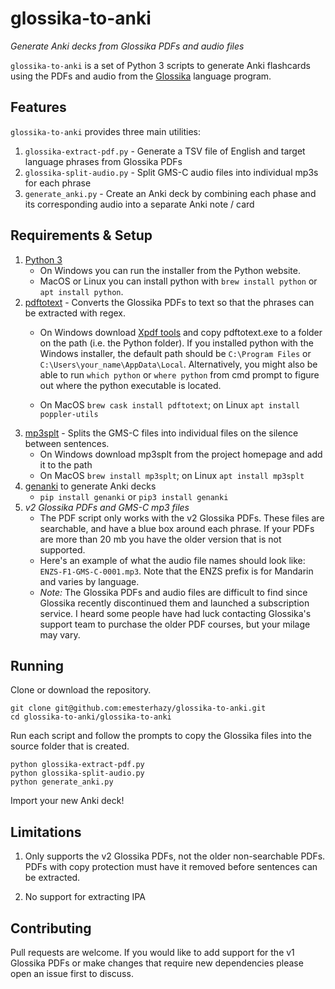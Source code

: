 # glossika-to-anki
*Generate Anki decks from Glossika PDFs and audio files*

`glossika-to-anki` is a set of Python 3 scripts to generate Anki flashcards using the PDFs and audio from the [Glossika](https://ai.glossika.com/?lang=eng-US) language program.

## Features
`glossika-to-anki` provides three main utilities:

1. `glossika-extract-pdf.py` - Generate a TSV file of English and target language phrases from Glossika PDFs
2. `glossika-split-audio.py` - Split GMS-C audio files into individual mp3s for each phrase
3. `generate_anki.py` - Create an Anki deck by combining each phase and its corresponding audio into a separate Anki note / card

## Requirements & Setup
1. [Python 3](https://www.python.org/)
    - On Windows you can run the installer from the Python website.
    - MacOS or Linux you can install python with `brew install python` or `apt install python`.
2. [pdftotext](https://www.xpdfreader.com/download.html) - Converts the Glossika PDFs to text so that the phrases can be extracted with regex.
    - On Windows download [Xpdf tools](https://www.xpdfreader.com/download.html) and copy pdftotext.exe to a folder on the path (i.e. the Python folder). If you installed python with the Windows installer, the default path should be ```C:\Program Files``` or ```C:\Users\your_name\AppData\Local```. Alternatively, you might also be able to run  ```which python``` or ```where python``` from cmd prompt to figure out where the python executable is located.

    - On MacOS `brew cask install pdftotext`; on Linux `apt install poppler-utils`
3. [mp3splt](http://mp3splt.sourceforge.net/) - Splits the GMS-C files into individual files on the silence between sentences.
    - On Windows download mp3splt from the project homepage and add it to the path
    - On MacOS `brew install mp3splt`; on Linux `apt install mp3splt`
4. [genanki](https://github.com/kerrickstaley/genanki) to generate Anki decks
    - `pip install genanki` or `pip3 install genanki`
5. *v2 Glossika PDFs and GMS-C mp3 files*
    - The PDF script only works with the v2 Glossika PDFs. These files are searchable, and have a blue box around each phrase. If your PDFs are more than 20 mb you have the older version that is not supported.
    - Here's an example of what the audio file names should look like: `ENZS-F1-GMS-C-0001.mp3`. Note that the ENZS prefix
        is for Mandarin and varies by language.
    - *Note:* The Glossika PDFs and audio files are difficult to find since Glossika recently discontinued them and launched a subscription service. I heard some people have had luck contacting Glossika's support team to purchase the older PDF courses, but your milage may vary.

## Running
Clone or download the repository.
```
git clone git@github.com:emesterhazy/glossika-to-anki.git
cd glossika-to-anki/glossika-to-anki
```
Run each script and follow the prompts to copy the Glossika files into the source folder that is created.
```
python glossika-extract-pdf.py
python glossika-split-audio.py
python generate_anki.py
```
Import your new Anki deck!

## Limitations
1. Only supports the v2 Glossika PDFs, not the older non-searchable PDFs. PDFs with copy protection must have it removed before sentences can be extracted.

2. No support for extracting IPA

## Contributing
Pull requests are welcome. If you would like to add support for the v1 Glossika PDFs or make changes that require new dependencies please open an issue first to discuss.
